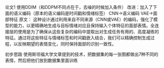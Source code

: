 论文1
使用DDIM（和DDPM不同点在于，去噪的时候加入条件）
改进：加入了下面的语义编码（原本的语义编码是时间戳和情绪标签）
	CNN->语义编码
	VAE->面部特征
原文：
	这种设计通过利用来自不同来源（CNN或VAE）的编码，强化了模型的能力，以更精确地生成与目标情绪对应且保持输入个体特征的面部表情。全连接层的使用是为了确保从这些复杂的编码中提取出对生成任务有用的、高度凝练的特征。通过将这些特征与情绪标签和时间戳嵌入结合，我们可以精确控制生成过程，以反映期望的表情变化，同时保持面部的识别一致性。



初步思路 使用斯坦福大学文章提到的技术，把数据集的每一张图都做出7种不同的表情，然后把他们放到数据集里面训练
